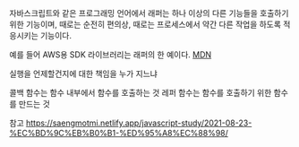 자바스크립트와 같은 프로그래밍 언어에서 래퍼는 하나 이상의 다른 기능들을 호출하기 위한 기능이며, 때로는 순전히 편의상, 때로는 프로세스에서 약간 다른 작업을 하도록 적응시키는 기능이다.

예를 들어 AWS용 SDK 라이브러리는 래퍼의 한 예이다.
[MDN](https://developer.mozilla.org/ko/docs/Glossary/Wrapper)

실행을 언제할건지에 대한 책임을 누가 지느냐

콜백 함수는 함수 내부에서 함수를 호출하는 것
레퍼 함수는 함수를 호출하기 위한 함수를 만드는 것

참고
https://saengmotmi.netlify.app/javascript-study/2021-08-23-%EC%BD%9C%EB%B0%B1-%ED%95%A8%EC%88%98/
